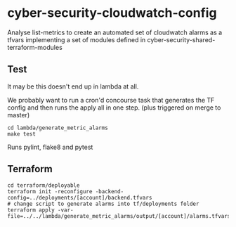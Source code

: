 # cyber-security-cloudwatch-config
Analyse list-metrics to create an automated set of cloudwatch alarms as a tfvars implementing a set of modules defined in cyber-security-shared-terraform-modules

## Test 

It may be this doesn't end up in lambda at all. 

We probably want to run a cron'd concourse task that generates the 
TF config and then runs the apply all in one step. 
(plus triggered on merge to master)
```
cd lambda/generate_metric_alarms
make test 
```
Runs pylint, flake8 and pytest 

## Terraform 

```
cd terraform/deployable 
terraform init -reconfigure -backend-config=../deployments/[account]/backend.tfvars
# change script to generate alarms into tf/deployments folder
terraform apply -var-file=../../lambda/generate_metric_alarms/output/[account]/alarms.tfvars 
```
